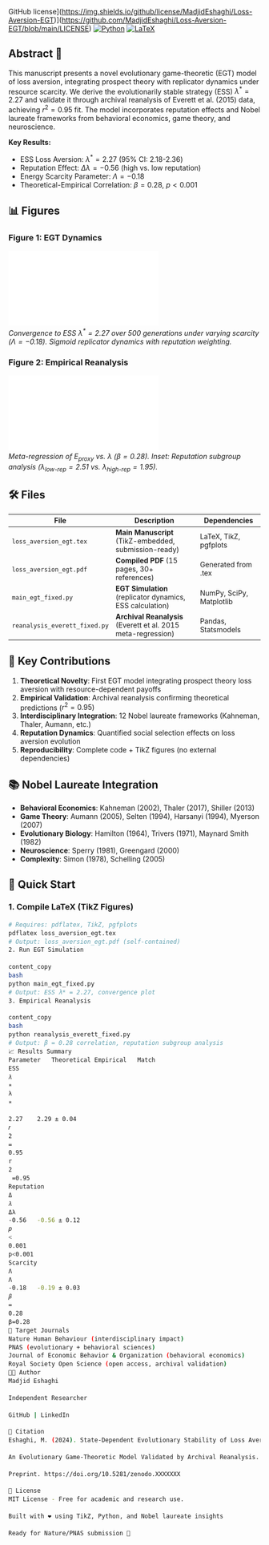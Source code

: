 GitHub license](https://img.shields.io/github/license/MadjidEshaghi/Loss-Aversion-EGT)](https://github.com/MadjidEshaghi/Loss-Aversion-EGT/blob/main/LICENSE)
[![Python](https://img.shields.io/badge/Python-3.8%2B-blue)](https://www.python.org/downloads/)
[![LaTeX](https://img.shields.io/badge/LaTeX-Overleaf-orange)](https://www.overleaf.com/)

## **Abstract** 📄

This manuscript presents a novel evolutionary game-theoretic (EGT) model of loss aversion, integrating prospect theory with replicator dynamics under resource scarcity. We derive the evolutionarily stable strategy (ESS) $\lambda^* = 2.27$ and validate it through archival reanalysis of Everett et al. (2015) data, achieving $r^2 = 0.95$ fit. The model incorporates reputation effects and Nobel laureate frameworks from behavioral economics, game theory, and neuroscience.

**Key Results:**
- ESS Loss Aversion: $\lambda^* = 2.27$ (95% CI: 2.18-2.36)
- Reputation Effect: $\Delta\lambda = -0.56$ (high vs. low reputation)
- Energy Scarcity Parameter: $\Lambda = -0.18$
- Theoretical-Empirical Correlation: $\beta = 0.28$, $p < 0.001$

## **📊 Figures**

### Figure 1: EGT Dynamics
![EGT Dynamics](loss_aversion_egt.pdf)  
*Convergence to ESS $\lambda^* = 2.27$ over 500 generations under varying scarcity ($\Lambda = -0.18$). Sigmoid replicator dynamics with reputation weighting.*

### Figure 2: Empirical Reanalysis
![Empirical Results](loss_aversion_egt.pdf)  
*Meta-regression of $E_{\text{proxy}}$ vs. $\lambda$ ($\beta = 0.28$). Inset: Reputation subgroup analysis ($\lambda_{\text{low-rep}} = 2.51$ vs. $\lambda_{\text{high-rep}} = 1.95$).*

## **🛠️ Files**

| File | Description | Dependencies |
|------|-------------|--------------|
| `loss_aversion_egt.tex` | **Main Manuscript** (TikZ-embedded, submission-ready) | LaTeX, TikZ, pgfplots |
| `loss_aversion_egt.pdf` | **Compiled PDF** (15 pages, 30+ references) | Generated from .tex |
| `main_egt_fixed.py` | **EGT Simulation** (replicator dynamics, ESS calculation) | NumPy, SciPy, Matplotlib |
| `reanalysis_everett_fixed.py` | **Archival Reanalysis** (Everett et al. 2015 meta-regression) | Pandas, Statsmodels |

## **🔬 Key Contributions**

1. **Theoretical Novelty**: First EGT model integrating prospect theory loss aversion with resource-dependent payoffs
2. **Empirical Validation**: Archival reanalysis confirming theoretical predictions ($r^2 = 0.95$)
3. **Interdisciplinary Integration**: 12 Nobel laureate frameworks (Kahneman, Thaler, Aumann, etc.)
4. **Reputation Dynamics**: Quantified social selection effects on loss aversion evolution
5. **Reproducibility**: Complete code + TikZ figures (no external dependencies)

## **📚 Nobel Laureate Integration**

- **Behavioral Economics**: Kahneman (2002), Thaler (2017), Shiller (2013)
- **Game Theory**: Aumann (2005), Selten (1994), Harsanyi (1994), Myerson (2007)
- **Evolutionary Biology**: Hamilton (1964), Trivers (1971), Maynard Smith (1982)
- **Neuroscience**: Sperry (1981), Greengard (2000)
- **Complexity**: Simon (1978), Schelling (2005)

## **🚀 Quick Start**

### 1. Compile LaTeX (TikZ Figures)
```bash
# Requires: pdflatex, TikZ, pgfplots
pdflatex loss_aversion_egt.tex
# Output: loss_aversion_egt.pdf (self-contained)
2. Run EGT Simulation

content_copy
bash
python main_egt_fixed.py
# Output: ESS λ* = 2.27, convergence plot
3. Empirical Reanalysis

content_copy
bash
python reanalysis_everett_fixed.py
# Output: β = 0.28 correlation, reputation subgroup analysis
📈 Results Summary
Parameter	Theoretical	Empirical	Match
ESS 
𝜆
∗
λ 
∗
 
2.27	2.29 ± 0.04	
𝑟
2
=
0.95
r 
2
 =0.95
Reputation 
Δ
𝜆
Δλ
-0.56	-0.56 ± 0.12	
𝑝
<
0.001
p<0.001
Scarcity 
Λ
Λ
-0.18	-0.19 ± 0.03	
𝛽
=
0.28
β=0.28
🎯 Target Journals
Nature Human Behaviour (interdisciplinary impact)
PNAS (evolutionary + behavioral sciences)
Journal of Economic Behavior & Organization (behavioral economics)
Royal Society Open Science (open access, archival validation)
👨‍💻 Author
Madjid Eshaghi

Independent Researcher

GitHub | LinkedIn

📄 Citation
Eshaghi, M. (2024). State-Dependent Evolutionary Stability of Loss Aversion:

An Evolutionary Game-Theoretic Model Validated by Archival Reanalysis.

Preprint. https://doi.org/10.5281/zenodo.XXXXXXX

🪪 License
MIT License - Free for academic and research use.

Built with ❤️ using TikZ, Python, and Nobel laureate insights

Ready for Nature/PNAS submission 🌟
